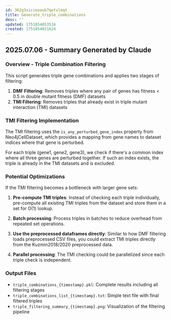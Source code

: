 ```yaml
---
id: 362g3xicieoaub7qotvleqt
title: Generate_triple_combinations
desc: ''
updated: 1751854053516
created: 1751854021624
---
```

## 2025.07.06 - Summary Generated by Claude

### Overview - Triple Combination Filtering

This script generates triple gene combinations and applies two stages of filtering:

1. **DMF Filtering**: Removes triples where any pair of genes has fitness < 0.5 in double mutant fitness (DMF) datasets
2. **TMI Filtering**: Removes triples that already exist in triple mutant interaction (TMI) datasets

### TMI Filtering Implementation

The TMI filtering uses the `is_any_perturbed_gene_index` property from Neo4jCellDataset, which provides a mapping from gene names to dataset indices where that gene is perturbed.

For each triple (gene1, gene2, gene3), we check if there's a common index where all three genes are perturbed together. If such an index exists, the triple is already in the TMI datasets and is excluded.

### Potential Optimizations

If the TMI filtering becomes a bottleneck with larger gene sets:

1. **Pre-compute TMI triples**: Instead of checking each triple individually, pre-compute all existing TMI triples from the dataset and store them in a set for O(1) lookup.

2. **Batch processing**: Process triples in batches to reduce overhead from repeated set operations.

3. **Use the preprocessed dataframes directly**: Similar to how DMF filtering loads preprocessed CSV files, you could extract TMI triples directly from the Kuzmin2018/2020 preprocessed data.

4. **Parallel processing**: The TMI checking could be parallelized since each triple check is independent.

### Output Files

- `triple_combinations_{timestamp}.pkl`: Complete results including all filtering stages
- `triple_combinations_list_{timestamp}.txt`: Simple text file with final filtered triples
- `triple_filtering_summary_{timestamp}.png`: Visualization of the filtering pipeline
